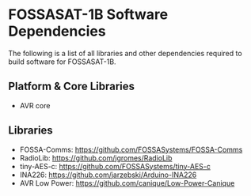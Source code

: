 # FOSSASAT-1B Software Dependencies
The following is a list of all libraries and other dependencies required to build software for FOSSASAT-1B.

## Platform & Core Libraries
* AVR core

## Libraries
* FOSSA-Comms: https://github.com/FOSSASystems/FOSSA-Comms
* RadioLib: https://github.com/jgromes/RadioLib
* tiny-AES-c: https://github.com/FOSSASystems/tiny-AES-c
* INA226: https://github.com/jarzebski/Arduino-INA226
* AVR Low Power: https://github.com/canique/Low-Power-Canique
